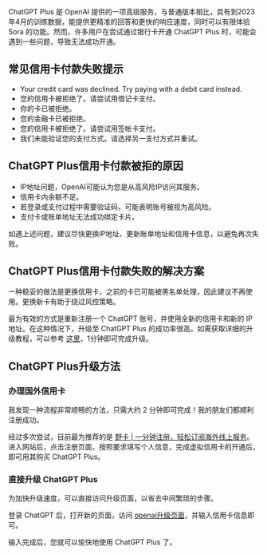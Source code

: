 ChatGPT Plus 是 OpenAI 提供的一项高级服务，与普通版本相比，具有到2023年4月的训练数据，能提供更精准的回答和更快的响应速度，同时可以有限体验 Sora 的功能。然而，许多用户在尝试通过银行卡开通 ChatGPT Plus 时，可能会遇到一些问题，导致无法成功开通。

## 常见信用卡付款失败提示

- Your credit card was declined. Try paying with a debit card instead.
- 您的信用卡被拒绝了。请尝试用借记卡支付。
- 你的卡已被拒绝。
- 您的金融卡已被拒绝。
- 您的信用卡被拒绝了。请尝试用签帐卡支付。
- 我们未能验证您的支付方式。请选择另一支付方式并重试。

## ChatGPT Plus信用卡付款被拒的原因

- IP地址问题，OpenAI可能认为您是从高风险IP访问其服务。
- 信用卡内余额不足。
- 若登录或支付过程中需要验证码，可能表明账号被视为高风险。
- 支付卡或账单地址无法成功绑定卡片。

如遇上述问题，建议尽快更换IP地址、更新账单地址和信用卡信息，以避免再次失败。

## ChatGPT Plus信用卡付款失败的解决方案

一种稳妥的做法是更换信用卡，之前的卡已可能被黑名单处理，因此建议不再使用。更换新卡有助于绕过风控策略。

最为有效的方式是重新注册一个 ChatGPT 账号，并使用全新的信用卡和新的 IP 地址。在这种情况下，升级至 ChatGPT Plus 的成功率很高。如需获取详细的升级教程，可以参考 [这里](https://bit.ly/bewildcard)，1分钟即可完成升级。

## ChatGPT Plus升级方法

### 办理国外信用卡

我发现一种流程非常顺畅的方法，只需大约 2 分钟即可完成！我的朋友们都顺利注册成功。

经过多次尝试，目前最为推荐的是 [野卡 | 一分钟注册，轻松订阅海外线上服务](https://bit.ly/bewildcard)。进入网站后，点击注册页面，按照要求填写个人信息，完成虚拟信用卡的开通后，即可用其购买 ChatGPT Plus。

### 直接升级 ChatGPT Plus

为加快升级速度，可以直接访问升级页面，以省去中间繁琐的步骤。

登录 ChatGPT 后，打开新的页面，访问 [openai升级页面](https://chat.openai.com/invite/accepted)，并输入信用卡信息即可。

输入完成后，您就可以愉快地使用 ChatGPT Plus 了。